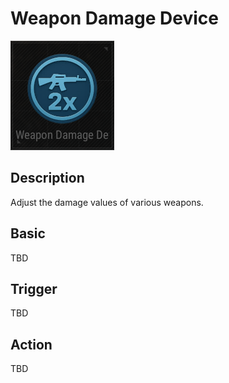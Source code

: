 # Weapon Damage Device

![WeaponDamage Icon](../images/DeviceIcons/Device_WeaponDamage.png)

## Description

Adjust the damage values of various weapons.

## Basic

TBD

## Trigger

TBD

## Action

TBD
